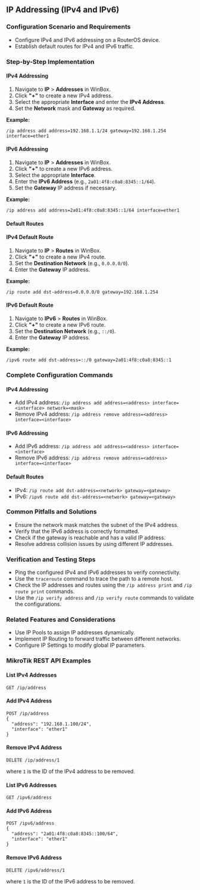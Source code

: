 ## IP Addressing (IPv4 and IPv6)

### Configuration Scenario and Requirements

- Configure IPv4 and IPv6 addressing on a RouterOS device.
- Establish default routes for IPv4 and IPv6 traffic.

### Step-by-Step Implementation

#### IPv4 Addressing
1. Navigate to **IP** > **Addresses** in WinBox.
2. Click **"+"** to create a new IPv4 address.
3. Select the appropriate **Interface** and enter the **IPv4 Address**.
4. Set the **Network** mask and **Gateway** as required.

**Example:**

```
/ip address add address=192.168.1.1/24 gateway=192.168.1.254 interface=ether1
```

#### IPv6 Addressing
1. Navigate to **IP** > **Addresses** in WinBox.
2. Click **"+"** to create a new IPv6 address.
3. Select the appropriate **Interface**.
4. Enter the **IPv6 Address** (e.g., `2a01:4f8:c0a8:8345::1/64`).
5. Set the **Gateway** IP address if necessary.

**Example:**

```
/ip address add address=2a01:4f8:c0a8:8345::1/64 interface=ether1
```

#### Default Routes

#### IPv4 Default Route
1. Navigate to **IP** > **Routes** in WinBox.
2. Click **"+"** to create a new IPv4 route.
3. Set the **Destination Network** (e.g., `0.0.0.0/0`).
4. Enter the **Gateway** IP address.

**Example:**

```
/ip route add dst-address=0.0.0.0/0 gateway=192.168.1.254
```

#### IPv6 Default Route
1. Navigate to **IPv6** > **Routes** in WinBox.
2. Click **"+"** to create a new IPv6 route.
3. Set the **Destination Network** (e.g., `::/0`).
4. Enter the **Gateway** IP address.

**Example:**

```
/ipv6 route add dst-address=::/0 gateway=2a01:4f8:c0a8:8345::1
```

### Complete Configuration Commands

#### IPv4 Addressing
- Add IPv4 address: `/ip address add address=<address> interface=<interface> network=<mask>`
- Remove IPv4 address: `/ip address remove address=<address> interface=<interface>`

#### IPv6 Addressing
- Add IPv6 address: `/ip address add address=<address> interface=<interface>`
- Remove IPv6 address: `/ip address remove address=<address> interface=<interface>`

#### Default Routes
- IPv4: `/ip route add dst-address=<network> gateway=<gateway>`
- IPv6: `/ipv6 route add dst-address=<network> gateway=<gateway>`

### Common Pitfalls and Solutions

- Ensure the network mask matches the subnet of the IPv4 address.
- Verify that the IPv6 address is correctly formatted.
- Check if the gateway is reachable and has a valid IP address.
- Resolve address collision issues by using different IP addresses.

### Verification and Testing Steps

- Ping the configured IPv4 and IPv6 addresses to verify connectivity.
- Use the `traceroute` command to trace the path to a remote host.
- Check the IP addresses and routes using the `/ip address print` and `/ip route print` commands.
- Use the `/ip verify address` and `/ip verify route` commands to validate the configurations.

### Related Features and Considerations

- Use IP Pools to assign IP addresses dynamically.
- Implement IP Routing to forward traffic between different networks.
- Configure IP Settings to modify global IP parameters.

### MikroTik REST API Examples

#### List IPv4 Addresses
```
GET /ip/address
```

#### Add IPv4 Address
```
POST /ip/address
{
  "address": "192.168.1.100/24",
  "interface": "ether1"
}
```

#### Remove IPv4 Address
```
DELETE /ip/address/1
```
where `1` is the ID of the IPv4 address to be removed.

#### List IPv6 Addresses
```
GET /ipv6/address
```

#### Add IPv6 Address
```
POST /ipv6/address
{
  "address": "2a01:4f8:c0a8:8345::100/64",
  "interface": "ether1"
}
```

#### Remove IPv6 Address
```
DELETE /ipv6/address/1
```
where `1` is the ID of the IPv6 address to be removed.